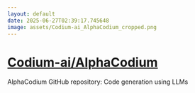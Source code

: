 ```yaml
---
layout: default
date: 2025-06-27T02:39:17.745648
image: assets/Codium-ai_AlphaCodium_cropped.png
---
```


# [Codium-ai/AlphaCodium](https://github.com/Codium-ai/AlphaCodium)

AlphaCodium GitHub repository: Code generation using LLMs
